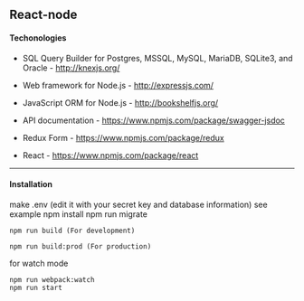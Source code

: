 ## React-node

#### Techonologies
- SQL Query Builder for Postgres, MSSQL, MySQL, MariaDB, SQLite3, and Oracle  - http://knexjs.org/

- Web framework for Node.js - http://expressjs.com/
- JavaScript ORM  for Node.js - http://bookshelfjs.org/
- API documentation - https://www.npmjs.com/package/swagger-jsdoc
- Redux Form - https://www.npmjs.com/package/redux
- React - https://www.npmjs.com/package/react

------------

#### Installation
 make .env (edit it with your secret key and database information) see example
 npm install
 npm run migrate
 
 ``npm run build (For development)``

 ``npm run build:prod (For production)``
 
 
 
 for watch mode
 
 ```
 npm run webpack:watch
 npm run start
 ```
